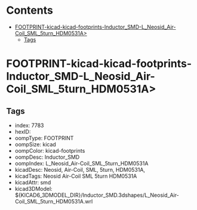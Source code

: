 



Contents
========

* [FOOTPRINT-kicad-kicad-footprints-Inductor_SMD-L_Neosid_Air-Coil_SML_5turn_HDM0531A>](#footprint-kicad-kicad-footprints-inductor_smd-l_neosid_air-coil_sml_5turn_hdm0531a)
	* [Tags](#tags)

# FOOTPRINT-kicad-kicad-footprints-Inductor_SMD-L_Neosid_Air-Coil_SML_5turn_HDM0531A>

## Tags

- index: 7783
- hexID: 
- oompType: FOOTPRINT
- oompSize: kicad
- oompColor: kicad-footprints
- oompDesc: Inductor_SMD
- oompIndex: L_Neosid_Air-Coil_SML_5turn_HDM0531A
- kicadDesc: Neosid, Air-Coil, SML, 5turn, HDM0531A,
- kicadTags: Neosid Air-Coil SML 5turn HDM0531A
- kicadAttr: smd
- kicad3DModel: ${KICAD6_3DMODEL_DIR}/Inductor_SMD.3dshapes/L_Neosid_Air-Coil_SML_5turn_HDM0531A.wrl
